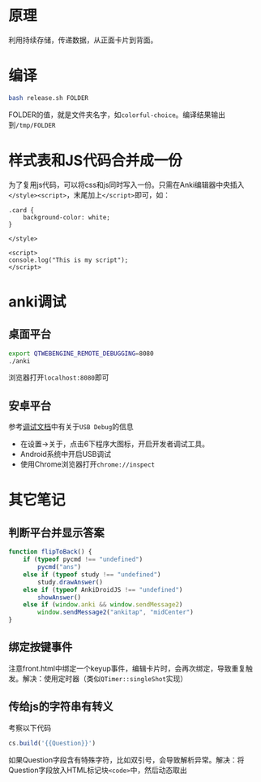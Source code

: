 # 原理

利用持续存储，传递数据，从正面卡片到背面。

# 编译

```bash
bash release.sh FOLDER
```

FOLDER的值，就是文件夹名字，如`colorful-choice`。编译结果输出到`/tmp/FOLDER`

# 样式表和JS代码合并成一份

为了复用js代码，可以将css和js同时写入一份。只需在Anki编辑器中央插入`</style><script>`，末尾加上`</script>`即可，如：

```
.card {
    background-color: white;
}

</style>

<script>
console.log("This is my script");
</script>
```

# anki调试

## 桌面平台

```bash
export QTWEBENGINE_REMOTE_DEBUGGING=8080
./anki
```

浏览器打开`localhost:8080`即可

## 安卓平台

参考[调试文档](https://github.com/ankidroid/Anki-Android/wiki/Development-Guide)中有关于`USB Debug`的信息

- 在设置->关于，点击6下程序大图标，开启开发者调试工具。
- Android系统中开启USB调试
- 使用Chrome浏览器打开`chrome://inspect`

# 其它笔记

## 判断平台并显示答案

```javascript
function flipToBack() {
    if (typeof pycmd !== "undefined")
        pycmd("ans")
    else if (typeof study !== "undefined")
        study.drawAnswer()
    else if (typeof AnkiDroidJS !== "undefined")
        showAnswer()
    else if (window.anki && window.sendMessage2)
        window.sendMessage2("ankitap", "midCenter")
}
```

## 绑定按键事件

注意front.html中绑定一个keyup事件，编辑卡片时，会再次绑定，导致重复触发。解决：使用定时器（类似`QTimer::singleShot`实现）

## 传给js的字符串有转义

考察以下代码

```javascript
cs.build('{{Question}}')
```

如果Question字段含有特殊字符，比如双引号，会导致解析异常。解决：将Question字段放入HTML标记块`<code>`中，然后动态取出